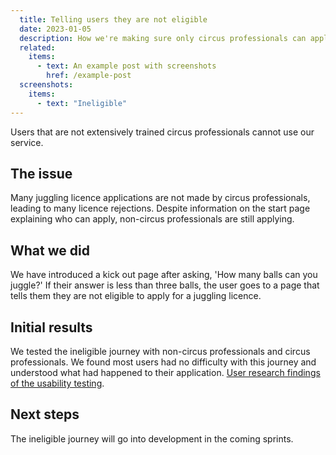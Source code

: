 ```yaml
---
  title: Telling users they are not eligible
  date: 2023-01-05
  description: How we're making sure only circus professionals can apply for a juggling licence.
  related:
    items:
      - text: An example post with screenshots
        href: /example-post
  screenshots:
    items:
      - text: "Ineligible"
---
```


Users that are not extensively trained circus professionals cannot use our service. 

## The issue
Many juggling licence applications are not made by circus professionals, leading to many licence rejections. Despite information on the start page explaining who can apply, non-circus professionals are still applying.

## What we did
We have introduced a kick out page after asking, 'How many balls can you juggle?' If their answer is less than three balls, the user goes to a page that tells them they are not eligible to apply for a juggling licence.

## Initial results
We tested the ineligible journey with non-circus professionals and circus professionals. We found most users had no difficulty with this journey and understood what had happened to their application. [User research findings of the usability testing](#).

## Next steps
The ineligible journey will go into development in the coming sprints. 